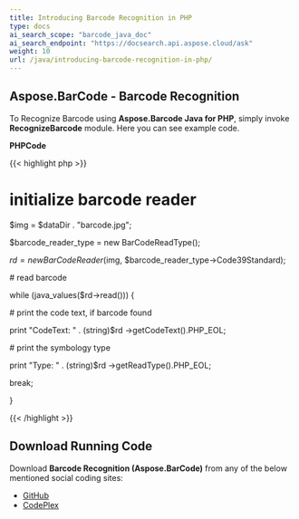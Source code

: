 ```yaml
---
title: Introducing Barcode Recognition in PHP
type: docs
ai_search_scope: "barcode_java_doc"
ai_search_endpoint: "https://docsearch.api.aspose.cloud/ask"
weight: 10
url: /java/introducing-barcode-recognition-in-php/
---
```


## **Aspose.BarCode - Barcode Recognition**
To Recognize Barcode using **Aspose.Barcode Java for PHP**, simply invoke **RecognizeBarcode** module. Here you can see example code.

**PHPCode**

{{< highlight php >}}

 # initialize barcode reader

$img = $dataDir . "barcode.jpg";

$barcode_reader_type = new BarCodeReadType();

$rd = new BarCodeReader($img, $barcode_reader_type->Code39Standard);

\# read barcode

while (java_values($rd->read())) {

\# print the code text, if barcode found

print "CodeText: " . (string)$rd ->getCodeText().PHP_EOL;

\# print the symbology type

print "Type: " . (string)$rd ->getReadType().PHP_EOL;

break;

}

{{< /highlight >}}
## **Download Running Code**
Download **Barcode Recognition (Aspose.BarCode)** from any of the below mentioned social coding sites:

- [GitHub](https://github.com/aspose-barcode/Aspose.BarCode-for-Java/blob/master/Plugins/Aspose.BarCode-for-Java_for_PHP/src/aspose/barcode/WorkingWithBarcodeRecognition/BasicBarcodeRecognitionFeatures/RecognizeBarcode.php)
- [CodePlex](https://asposebarcodejavaphp.codeplex.com/SourceControl/latest#src/aspose/barcode/WorkingWithBarcodeRecognition/BasicBarcodeRecognitionFeatures/RecognizeBarcode.php)
